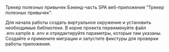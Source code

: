 Трекер полезных привычек
Бэкенд-часть SPA веб-приложения "Трекер полезных привычек".

Для начала работы создать виртуальное окружение и установить необходимые библиотеки. В корне проекта переименуйте файл .env.sample в .env и отредактируйте параметры, которые там указаны. Создайте и примените миграции и запустите фикстуры для проверки работы приложения.